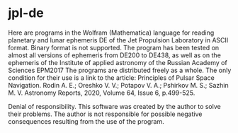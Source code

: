 # jpl-de
Here are programs in the Wolfram (Mathematica) language for reading planetary and lunar ephemeris DE of the Jet Propulsion Laboratory in ASCII format. Binary format is not supported.
The program has been tested on almost all versions of ephemeris from DE200 to DE438, as well as on the ephemeris of the Institute of applied astronomy of the Russian Academy of Sciences EPM2017
The programs are distributed freely as a whole. The only condition for their use is a link to the article:
Principles of Pulsar Space Navigation. Rodin A. E.; Oreshko V. V.; Potapov V. A.; Pshirkov M. S.; Sazhin M. V. Astronomy Reports,  2020, Volume 64, Issue 6, p.499-525.

Denial of responsibility.
This software was created by the author to solve their problems. The author is not responsible for possible negative consequences resulting from the use of the program.
